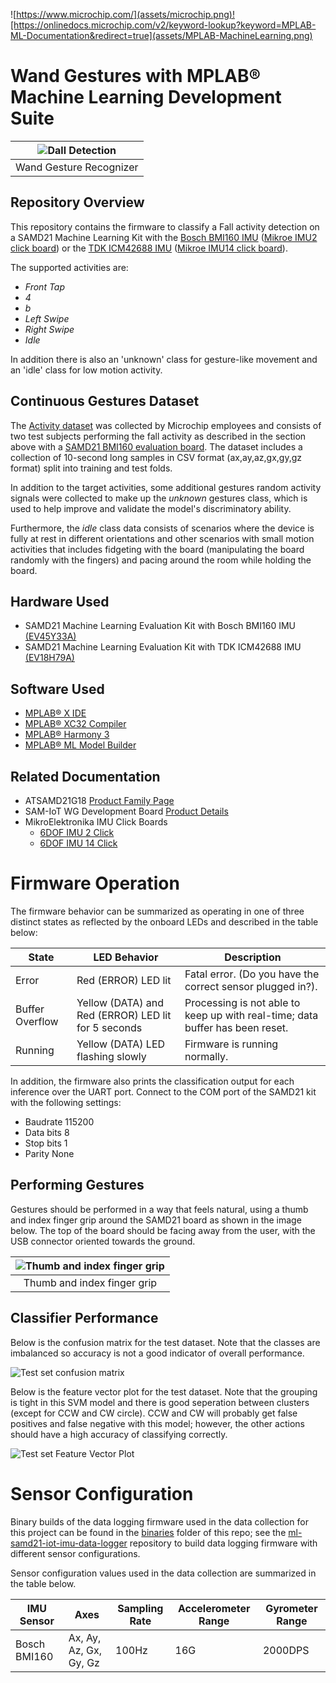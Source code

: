![https://www.microchip.com/](assets/microchip.png)![https://onlinedocs.microchip.com/v2/keyword-lookup?keyword=MPLAB-ML-Documentation&redirect=true](assets/MPLAB-MachineLearning.png)
# Wand Gestures with MPLAB® Machine Learning Development Suite
| ![Dall Detection](assets/Wand_Gestures-new.png) |
| :--: |
| Wand Gesture Recognizer |

## Repository Overview
This repository contains the firmware to classify a Fall activity detection on a SAMD21 Machine Learning Kit with the [Bosch BMI160 IMU](https://www.microchip.com/developmenttools/ProductDetails/EV45Y33A)
([Mikroe IMU2 click board](https://www.mikroe.com/6dof-imu-2-click)) or the [TDK ICM42688 IMU](https://www.microchip.com/DevelopmentTools/ProductDetails/PartNO/EV18H79A) ([Mikroe IMU14 click board](https://www.mikroe.com/6dof-imu-14-click)).

The supported activities are:

- *Front Tap*
- *4*
- *b*
- *Left Swipe*
- *Right Swipe*
- *Idle*

In addition there is also an 'unknown' class for gesture-like movement and an 'idle' class for low motion activity.

## Continuous Gestures Dataset

The [Activity dataset](https://github.com/MicrochipTech/ml-Fall-Detection-SAMD21-IMU/tree/main/falldataset) was collected by Microchip employees and consists of two test subjects performing the fall activity as described in the section above with a [SAMD21 BMI160 evaluation board](https://www.microchip.com/developmenttools/ProductDetails/EV45Y33A). The dataset includes a collection of 10-second long samples in CSV format (ax,ay,az,gx,gy,gz format) split into training and test folds. 

In addition to the target activities, some additional gestures random activity signals  were collected to make up the *unknown* gestures class, which is used to help improve and validate the model's discriminatory ability.

Furthermore, the *idle* class data consists of scenarios where the device is fully at rest in different orientations and other scenarios with small motion activities that includes fidgeting with the board (manipulating the board randomly with the fingers) and pacing around the room while holding the board.

## Hardware Used
* SAMD21 Machine Learning Evaluation Kit with Bosch BMI160 IMU [(EV45Y33A)](https://www.microchip.com/developmenttools/ProductDetails/EV45Y33A)
* SAMD21 Machine Learning Evaluation Kit with TDK ICM42688 IMU [(EV18H79A)](https://www.microchip.com/developmenttools/ProductDetails/EV18H79A)

## Software Used
* [MPLAB® X IDE](https://microchip.com/mplab/mplab-x-ide)
* [MPLAB® XC32 Compiler](https://microchip.com/mplab/compilers)
* [MPLAB® Harmony 3](https://www.microchip.com/harmony)
* [MPLAB® ML Model Builder](https://onlinedocs.microchip.com/v2/keyword-lookup?keyword=MPLAB-ML-Documentation&redirect=true)

## Related Documentation
* ATSAMD21G18 [Product Family Page](https://www.microchip.com/wwwproducts/en/ATSAMD21G18)
* SAM-IoT WG Development Board [Product Details](https://www.microchip.com/developmenttools/ProductDetails/EV75S95A)
* MikroElektronika IMU Click Boards
   * [6DOF IMU 2 Click](https://www.mikroe.com/6dof-imu-2-click)
   * [6DOF IMU 14 Click](https://www.mikroe.com/6dof-imu-14-click)

# Firmware Operation
The firmware behavior can be summarized as operating in one of three distinct states as reflected by the onboard LEDs and described in the table below:

| State |	LED Behavior |	Description |
| --- | --- | --- |
| Error |	Red (ERROR) LED lit |	Fatal error. (Do you have the correct sensor plugged in?). |
| Buffer Overflow |	Yellow (DATA) and Red (ERROR) LED lit for 5 seconds	| Processing is not able to keep up with real-time; data buffer has been reset. |
| Running | Yellow (DATA) LED flashing slowly |	Firmware is running normally. |

In addition, the firmware also prints the classification output for each inference over the UART port. Connect to the COM port of the SAMD21 kit with the following settings:

- Baudrate 115200
- Data bits 8
- Stop bits 1
- Parity None


## Performing Gestures
Gestures should be performed in a way that feels natural, using a thumb and index finger grip around the SAMD21 board as shown in the image below. The top of the board should be facing away from the user, with the USB connector oriented towards the ground.

| ![Thumb and index finger grip](assets/sam-iot-holding-posture.png) |
| :--: |
| Thumb and index finger grip |


## Classifier Performance
Below is the confusion matrix for the test dataset. Note that the classes are imbalanced so accuracy is not a good indicator of overall performance.

![Test set confusion matrix](assets/matrix_gest3_rank4.png)

Below is the feature vector plot for the test dataset. Note that the grouping is tight in this SVM model and there is good seperation between clusters (except for CCW and CW circle).  CCW and CW will probably get false positives and false negative with this model; however, the other actions should have a high accuracy of classifying correctly.

![Test set Feature Vector Plot](assets/Feature_Vector_Plot.png)

# Sensor Configuration
Binary builds of the data logging firmware used in the data collection for this project can be found in the [binaries](https://github.com/MicrochipTech/ml-samd21-iot-mplabml-gestures-demo/tree/main/binaries) folder of this repo; see the [ml-samd21-iot-imu-data-logger](https://github.com/MicrochipTech/ml-samd21-iot-imu-data-logger) repository to build data logging firmware with different sensor configurations.

Sensor configuration values used in the data collection are summarized in the table below.

| IMU Sensor | Axes | Sampling Rate | Accelerometer Range | Gyrometer Range |
| --- | --- | --- | --- | --- |
| Bosch BMI160 | Ax, Ay, Az, Gx, Gy, Gz | 100Hz | 16G | 2000DPS |
